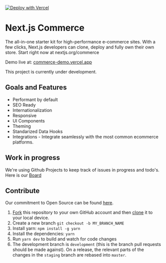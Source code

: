 [![Deploy with Vercel](https://vercel.com/button)](https://vercel.com/new/git/external?repository-url=https%3A%2F%2Fgithub.com%2Fvercel%2Fcommerce&project-name=commerce&repo-name=commerce&demo-title=Next.js%20Commerce&demo-description=An%20all-in-one%20starter%20kit%20for%20high-performance%20e-commerce%20sites.&demo-url=https%3A%2F%2Fcommerce-demo.vercel.app%2F&demo-image=https%3A%2F%2Fbigcommerce-demo-asset-ksvtgfvnd.vercel.app%2Fbigcommerce.png&integration-ids=oac_MuWZiE4jtmQ2ejZQaQ7ncuDT)

# Next.js Commerce

The all-in-one starter kit for high-performance e-commerce sites. With a few clicks, Next.js developers can clone, deploy and fully own their own store.
Start right now at nextjs.org/commerce

Demo live at: [commerce-demo.vercel.app](https://commerce-demo.vercel.app/)

This project is currently under development.

## Goals and Features

- Performant by default
- SEO Ready
- Internationalization
- Responsive
- UI Components
- Theming
- Standarized Data Hooks
- Integrations - Integrate seamlessly with the most common ecommerce platforms.

## Work in progress
We're using Github Projects to keep track of issues in progress and todo's. Here is our [Board](https://github.com/vercel/commerce/projects/1)

## Contribute

Our commitment to Open Source can be found [here](https://vercel.com/oss).

1. [Fork](https://help.github.com/articles/fork-a-repo/) this repository to your own GitHub account and then [clone](https://help.github.com/articles/cloning-a-repository/) it to your local device.
2. Create a new branch `git checkout -b MY_BRANCH_NAME`
3. Install yarn: `npm install -g yarn`
4. Install the dependencies: `yarn`
5. Run `yarn dev` to build and watch for code changes
6. The development branch is `development` (this is the branch pull requests should be made against).
   On a release, the relevant parts of the changes in the `staging` branch are rebased into `master`.
